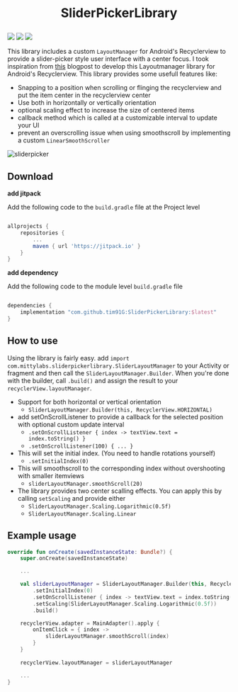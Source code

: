 # <p align="center"> SliderPickerLibrary </p>

<img src="https://img.shields.io/badge/language-kotlin-orange.svg"/> <img src="https://img.shields.io/badge/platform-android-lightgrey.svg"/> [![](https://jitpack.io/v/tim91G/SliderPickerLibrary.svg)](https://jitpack.io/#tim91G/SliderPickerLibrary)

This library includes a custom `LayoutManager` for Android's Recyclerview to provide a slider-picker style user interface with a center focus. I took inspiration from [this](https://medium.com/@nbtk123/create-your-own-horizontal-vertical-slider-picker-android-94b6ee32b3ff) blogpost to develop this Layoutmanager library for Android's Recyclerview. This library provides some usefull features like:

* Snapping to a position when scrolling or flinging the recyclerview and put the item center in the recyclerview center
* Use both in horizontally or vertically orientation
* optional scaling effect to increase the size of centered items
* callback method which is called at a customizable interval to update your UI
* prevent an overscrolling issue when using smoothscroll by implementing a custom `LinearSmoothScroller`

![sliderpicker](https://user-images.githubusercontent.com/12411940/118711068-6a309d80-b81f-11eb-8ea8-f4aa39f5a3b0.gif)


## Download

**add jitpack**

Add the following code to the `build.gradle` file at the Project level

```groovy

allprojects {
    repositories {
        ...
        maven { url 'https://jitpack.io' }
    }
}
```

**add dependency**

Add the following code to the module level `build.gradle` file

```groovy

dependencies {
    implementation "com.github.tim91G:SliderPickerLibrary:$latest"
}
```

## How to use

Using the library is fairly easy. add `import com.mittylabs.sliderpickerlibrary.SliderLayoutManager` to your Activity or fragment and then call the `SliderLayoutManager.Builder`. When you're done with the builder, call `.build()` and assign the result to your `recyclerView.layoutManager`. 

* Support for both horizontal or vertical orientation
    * `SliderLayoutManager.Builder(this, RecyclerView.HORIZONTAL)`
* add setOnScrollListener to provide a callback for the selected position with optional custom update interval
    * `.setOnScrollListener { index -> textView.text = index.toString() }`
    * `.setOnScrollListener(100) { ... }`
* This will set the initial index. (You need to handle rotations yourself)
    * `.setInitialIndex(0)`
* This will smoothscroll to the corresponding index without overshooting with smaller itemviews
    * `sliderLayoutManager.smoothScroll(20) `
* The library provides two center scalling effects. You can apply this by calling `setScaling` and provide either
    * `SliderLayoutManager.Scaling.Logarithmic(0.5f)` 
    * `SliderLayoutManager.Scaling.Linear`

## Example usage

```kotlin
override fun onCreate(savedInstanceState: Bundle?) {
    super.onCreate(savedInstanceState)

    ...

    val sliderLayoutManager = SliderLayoutManager.Builder(this, RecyclerView.HORIZONTAL)
        .setInitialIndex(0)
        .setOnScrollListener { index -> textView.text = index.toString() }
        .setScaling(SliderLayoutManager.Scaling.Logarithmic(0.5f))
        .build()

    recyclerView.adapter = MainAdapter().apply {
        onItemClick = { index ->
            sliderLayoutManager.smoothScroll(index) 
        }
    }
    
    recyclerView.layoutManager = sliderLayoutManager

    ...
}
```
